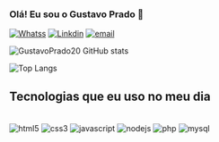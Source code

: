 ### Olá! Eu sou o Gustavo Prado 👋

[![Whatss](https://img.shields.io/badge/WhatsApp-25D366?style=for-the-badge&logo=whatsapp&logoColor=white)](https://wa.me/qr/6OUX2RG2CQUGF1)
[![Linkdin](https://img.shields.io/badge/LinkedIn-0077B5?style=for-the-badge&logo=linkedin&logoColor=white)](https://www.linkedin.com/in/gustavo-henrique-86a592219/)
[![email](https://img.shields.io/badge/Gmail-D14836?style=for-the-badge&logo=gmail&logoColor=white)](mailto:gustavo.henrique.igt@gmail.com?subject=&body=)

![GustavoPrado20 GitHub stats](https://github-readme-stats.vercel.app/api?username=GustavoPrado20&show_icons=true&theme=radical)

![Top Langs](https://github-readme-stats.vercel.app/api/top-langs/?username=GustavoPrado20&size_weight=0.5&count_weight=0.5)

## Tecnologias que eu uso no meu dia

<div style="Display: inline_block"><br/>
  <img align="center" alt="html5" src="https://img.shields.io/badge/HTML5-E34F26?style=for-the-badge&logo=html5&logoColor=white" />
  <img align="center" alt="css3" src="https://img.shields.io/badge/CSS3-1572B6?style=for-the-badge&logo=css3&logoColor=white" /> 
  <img align="center" alt="javascript" src="https://img.shields.io/badge/JavaScript-F7DF1E?style=for-the-badge&logo=javascript&logoColor=black" /> 
  <img align="center" alt="nodejs" src="https://img.shields.io/badge/Node.js-43853D?style=for-the-badge&logo=node.js&logoColor=white" />
  <img align="center" alt="php" src="https://img.shields.io/badge/PHP-777BB4?style=for-the-badge&logo=php&logoColor=white" />
  <img align="center" alt="mysql" src="https://img.shields.io/badge/MySQL-00000F?style=for-the-badge&logo=mysql&logoColor=white" />
</div>
